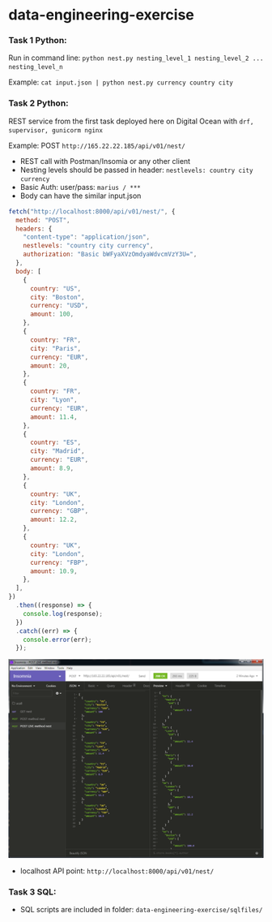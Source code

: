 # data-engineering-exercise

### Task 1 Python:

Run in command line:
`python nest.py nesting_level_1 nesting_level_2 ... nesting_level_n`

Example:
`cat input.json | python nest.py currency country city`

### Task 2 Python:

REST service from the first task deployed here on
Digital Ocean with `drf, supervisor, gunicorm nginx`

Example: POST `http://165.22.22.185/api/v01/nest/`

- REST call with Postman/Insomia or any other client
- Nesting levels should be passed in header: `nestlevels: country city currency`
- Basic Auth: user/pass: `marius / *** `
- Body can have the similar input.json

```javascript
fetch("http://localhost:8000/api/v01/nest/", {
  method: "POST",
  headers: {
    "content-type": "application/json",
    nestlevels: "country city currency",
    authorization: "Basic bWFyaXVzOmdyaWdvcmVzY3U=",
  },
  body: [
    {
      country: "US",
      city: "Boston",
      currency: "USD",
      amount: 100,
    },
    {
      country: "FR",
      city: "Paris",
      currency: "EUR",
      amount: 20,
    },
    {
      country: "FR",
      city: "Lyon",
      currency: "EUR",
      amount: 11.4,
    },
    {
      country: "ES",
      city: "Madrid",
      currency: "EUR",
      amount: 8.9,
    },
    {
      country: "UK",
      city: "London",
      currency: "GBP",
      amount: 12.2,
    },
    {
      country: "UK",
      city: "London",
      currency: "FBP",
      amount: 10.9,
    },
  ],
})
  .then((response) => {
    console.log(response);
  })
  .catch((err) => {
    console.error(err);
  });
```

![test_call](./test_call.png)

- localhost API point: `http://localhost:8000/api/v01/nest/`

### Task 3 SQL:

- SQL scripts are included in folder: `data-engineering-exercise/sqlfiles/`
